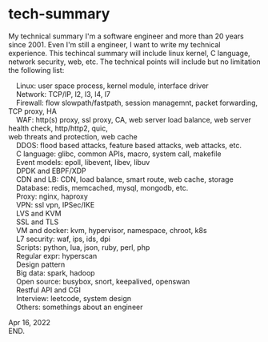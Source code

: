 # tech-summary
My technical summary
I'm a software engineer and more than 20 years since 2001. Even I'm still a engineer, I want to write my technical experience. This techincal summary will include linux kernel, C language, network security, web, etc. The technical points will include but no limitation the following list:  
  
    Linux: user space process, kernel module, interface driver  
    Network: TCP/IP, l2, l3, l4, l7  
    Firewall: flow slowpath/fastpath, session managemnt, packet forwarding, TCP proxy, HA  
    WAF: http(s) proxy, ssl proxy, CA, web server load balance, web server health check, http/http2, quic,   
         web threats and protection, web cache  
    DDOS: flood based attacks, feature based attacks, web attacks, etc.  
    C language: glibc, common APIs, macro, system call, makefile  
    Event models: epoll, libevent, libev, libuv  
    DPDK and EBPF/XDP  
    CDN and LB: CDN, load balance, smart route, web cache, storage  
    Database: redis, memcached, mysql, mongodb, etc.  
    Proxy: nginx, haproxy  
    VPN: ssl vpn, IPSec/IKE  
    LVS and KVM  
    SSL and TLS  
    VM and docker: kvm, hypervisor, namespace, chroot, k8s  
    L7 security: waf, ips, ids, dpi  
    Scripts: python, lua, json, ruby, perl, php  
    Regular expr: hyperscan  
    Design pattern  
    Big data: spark, hadoop  
    Open source: busybox, snort, keepalived, openswan  
    Restful API and CGI  
    Interview: leetcode, system design  
    Others: somethings about an engineer  
      
Apr 16, 2022  
END.  
